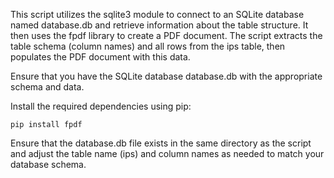 This script utilizes the sqlite3 module to connect to an SQLite database named database.db and retrieve information about the table structure. It then uses the fpdf library to create a PDF document. The script extracts the table schema (column names) and all rows from the ips table, then populates the PDF document with this data.

Ensure that you have the SQLite database database.db with the appropriate schema and data.

Install the required dependencies using pip:

``pip install fpdf``

Ensure that the database.db file exists in the same directory as the script and adjust the table name (ips) and column names as needed to match your database schema.
